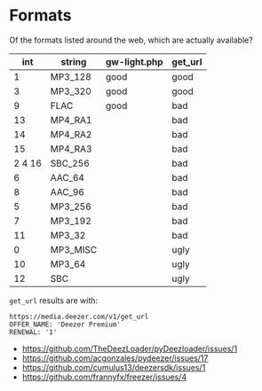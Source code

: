 # Formats

Of the formats listed around the web, which are actually available?

int    | string   | gw-light.php | get_url
-------|----------|--------------|--------
1      | MP3_128  | good         | good
3      | MP3_320  | good         | good
9      | FLAC     | good         | bad
13     | MP4_RA1  |              | bad
14     | MP4_RA2  |              | bad
15     | MP4_RA3  |              | bad
2 4 16 | SBC_256  |              | bad
6      | AAC_64   |              | bad
8      | AAC_96   |              | bad
5      | MP3_256  |              | bad
7      | MP3_192  |              | bad
11     | MP3_32   |              | bad
0      | MP3_MISC |              | ugly
10     | MP3_64   |              | ugly
12     | SBC      |              | ugly

`get_url` results are with:

~~~
https://media.deezer.com/v1/get_url
OFFER_NAME: 'Deezer Premium'
RENEWAL: '1'
~~~

- https://github.com/TheDeezLoader/pyDeezloader/issues/1
- https://github.com/acgonzales/pydeezer/issues/17
- https://github.com/cumulus13/deezersdk/issues/1
- https://github.com/frannyfx/freezer/issues/4
